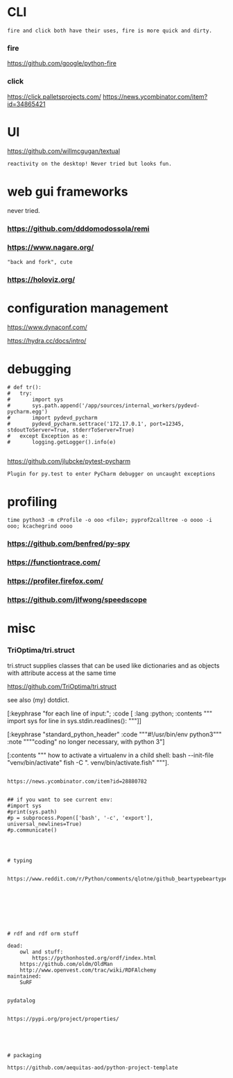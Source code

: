 # CLI
	fire and click both have their uses, fire is more quick and dirty.
### fire	
https://github.com/google/python-fire
### click
https://click.palletsprojects.com/
	https://news.ycombinator.com/item?id=34865421



# UI
https://github.com/willmcgugan/textual

	reactivity on the desktop! Never tried but looks fun.
	
	
	
# web gui frameworks
never tried.	
### https://github.com/dddomodossola/remi
	
### https://www.nagare.org/
	"back and fork", cute
	
### https://holoviz.org/
	
	

# configuration management

https://www.dynaconf.com/

https://hydra.cc/docs/intro/
	




# debugging
```
# def tr():
# 	try:
# 		import sys
# 		sys.path.append('/app/sources/internal_workers/pydevd-pycharm.egg')
# 		import pydevd_pycharm
# 		pydevd_pycharm.settrace('172.17.0.1', port=12345, stdoutToServer=True, stderrToServer=True)
# 	except Exception as e:
# 		logging.getLogger().info(e)


```
https://github.com/jlubcke/pytest-pycharm

	Plugin for py.test to enter PyCharm debugger on uncaught exceptions




# profiling

	time python3 -m cProfile -o ooo <file>; pyprof2calltree -o oooo -i ooo; kcachegrind oooo


### https://github.com/benfred/py-spy

### https://functiontrace.com/

### https://profiler.firefox.com/

### https://github.com/jlfwong/speedscope


	

# misc
### TriOptima/tri.struct
tri.struct supplies classes that can be used like dictionaries and as objects with attribute access at the same time

https://github.com/TriOptima/tri.struct

see also (my) dotdict.



[:keyphrase "for each line of input:";
:code [
:lang :python;
:contents """
import sys
for line in sys.stdin.readlines():
"""]]


[:keyphrase "standard_python_header"
:code """#!/usr/bin/env python3"""
:note """"coding" no longer necessary, with python 3"]

[:contents """
how to activate a virtualenv in a child shell:
bash --init-file "venv/bin/activate"
fish -C ". venv/bin/activate.fish"
"""].
```

https://news.ycombinator.com/item?id=28880782


## if you want to see current env:
#import sys
#print(sys.path)
#p = subprocess.Popen(['bash', '-c', 'export'], universal_newlines=True)
#p.communicate()




# typing

	https://www.reddit.com/r/Python/comments/qlotne/github_beartypebeartype_unbearably_fast_o1/
	







# rdf and rdf orm stuff
```
	dead:
		owl and stuff:
			https://pythonhosted.org/ordf/index.html
		https://github.com/oldm/OldMan
		http://www.openvest.com/trac/wiki/RDFAlchemy
	maintained:
		SuRF


	pydatalog


	https://pypi.org/project/properties/
```




# packaging

https://github.com/aequitas-aod/python-project-template
